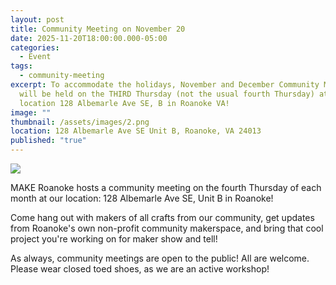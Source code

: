 ```yaml
---
layout: post
title: Community Meeting on November 20
date: 2025-11-20T18:00:00.000-05:00
categories:
  - Event
tags:
  - community-meeting
excerpt: To accommodate the holidays, November and December Community Meetings
  will be held on the THIRD Thursday (not the usual fourth Thursday) at our
  location 128 Albemarle Ave SE, B in Roanoke VA!
image: ""
thumbnail: /assets/images/2.png
location: 128 Albemarle Ave SE Unit B, Roanoke, VA 24013
published: "true"
---
```

![](/assets/images/2.png)

MAKE Roanoke hosts a community meeting on the fourth Thursday of each month at our location: 128 Albemarle Ave SE, Unit B in Roanoke!

Come hang out with makers of all crafts from our community, get updates from Roanoke's own non-profit community makerspace, and bring that cool project you're working on for maker show and tell!

As always, community meetings are open to the public! All are welcome. Please wear closed toed shoes, as we are an active workshop!
